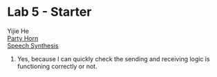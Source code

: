 # Lab 5 - Starter
Yijie He \
[Party Horn](https://henohyj.github.io/CSE110-SP24-Lab5/expose.html) \
[Speech Synthesis](https://henohyj.github.io/CSE110-SP24-Lab5/explore.html)

1. Yes, because I can quickly check the sending and receiving logic is functioning correctly or not.
